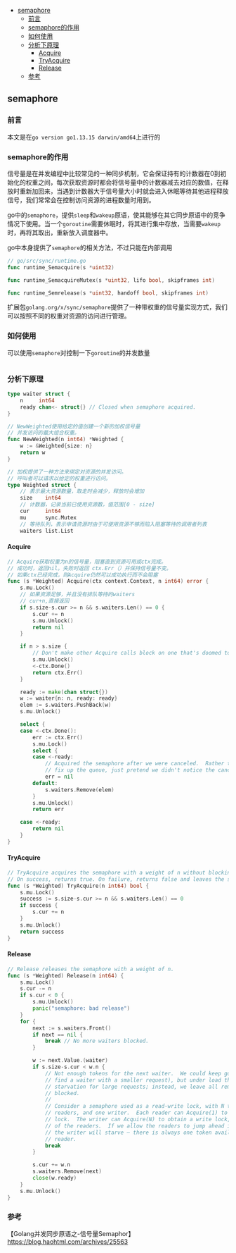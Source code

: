 <!-- START doctoc generated TOC please keep comment here to allow auto update -->
<!-- DON'T EDIT THIS SECTION, INSTEAD RE-RUN doctoc TO UPDATE -->


- [semaphore](#semaphore)
  - [前言](#%E5%89%8D%E8%A8%80)
  - [semaphore的作用](#semaphore%E7%9A%84%E4%BD%9C%E7%94%A8)
  - [如何使用](#%E5%A6%82%E4%BD%95%E4%BD%BF%E7%94%A8)
  - [分析下原理](#%E5%88%86%E6%9E%90%E4%B8%8B%E5%8E%9F%E7%90%86)
    - [Acquire](#acquire)
    - [TryAcquire](#tryacquire)
    - [Release](#release)
  - [参考](#%E5%8F%82%E8%80%83)

<!-- END doctoc generated TOC please keep comment here to allow auto update -->

## semaphore

### 前言

本文是在`go version go1.13.15 darwin/amd64`上进行的  

### semaphore的作用

信号量是在并发编程中比较常见的一种同步机制，它会保证持有的计数器在0到初始化的权重之间，每次获取资源时都会将信号量中的计数器减去对应的数值，在释放时重新加回来，当遇到计数器大于信号量大小时就会进入休眠等待其他进程释放信号，我们常常会在控制访问资源的进程数量时用到。  

go中的`semaphore`，提供`sleep`和`wakeup`原语，使其能够在其它同步原语中的竞争情况下使用。当一个`goroutine`需要休眠时，将其进行集中存放，当需要`wakeup`时，再将其取出，重新放入调度器中。   

go中本身提供了`semaphore`的相关方法，不过只能在内部调用  

```go
// go/src/sync/runtime.go
func runtime_Semacquire(s *uint32)

func runtime_SemacquireMutex(s *uint32, lifo bool, skipframes int)

func runtime_Semrelease(s *uint32, handoff bool, skipframes int)
```

扩展包`golang.org/x/sync/semaphore`提供了一种带权重的信号量实现方式，我们可以按照不同的权重对资源的访问进行管理。   

### 如何使用

可以使用`semaphore`对控制一下`goroutine`的并发数量  

```go

```

### 分析下原理

```go
type waiter struct {
	n     int64
	ready chan<- struct{} // Closed when semaphore acquired.
}

// NewWeighted使用给定的值创建一个新的加权信号量
// 并发访问的最大组合权重。
func NewWeighted(n int64) *Weighted {
	w := &Weighted{size: n}
	return w
}

// 加权提供了一种方法来绑定对资源的并发访问。
// 呼叫者可以请求以给定的权重进行访问。
type Weighted struct {
	// 表示最大资源数量，取走时会减少，释放时会增加
	size    int64
	// 计数器，记录当前已使用资源数，值范围[0 - size]
	cur     int64
	mu      sync.Mutex
	// 等待队列，表示申请资源时由于可使用资源不够而陷入阻塞等待的调用者列表
	waiters list.List
```

#### Acquire

```go
// Acquire获取权重为n的信号量，阻塞直到资源可用或ctx完成。
// 成功时，返回nil。失败时返回 ctx.Err（）并保持信号量不变。
// 如果ctx已经完成，则Acquire仍然可以成功执行而不会阻塞
func (s *Weighted) Acquire(ctx context.Context, n int64) error {
	s.mu.Lock()
    // 如果资源足够，并且没有排队等待的waiters
    // cur+n,直接返回
	if s.size-s.cur >= n && s.waiters.Len() == 0 {
		s.cur += n
		s.mu.Unlock()
		return nil
	}

	if n > s.size {
		// Don't make other Acquire calls block on one that's doomed to fail.
		s.mu.Unlock()
		<-ctx.Done()
		return ctx.Err()
	}

	ready := make(chan struct{})
	w := waiter{n: n, ready: ready}
	elem := s.waiters.PushBack(w)
	s.mu.Unlock()

	select {
	case <-ctx.Done():
		err := ctx.Err()
		s.mu.Lock()
		select {
		case <-ready:
			// Acquired the semaphore after we were canceled.  Rather than trying to
			// fix up the queue, just pretend we didn't notice the cancelation.
			err = nil
		default:
			s.waiters.Remove(elem)
		}
		s.mu.Unlock()
		return err

	case <-ready:
		return nil
	}
}
```

#### TryAcquire

```go
// TryAcquire acquires the semaphore with a weight of n without blocking.
// On success, returns true. On failure, returns false and leaves the semaphore unchanged.
func (s *Weighted) TryAcquire(n int64) bool {
	s.mu.Lock()
	success := s.size-s.cur >= n && s.waiters.Len() == 0
	if success {
		s.cur += n
	}
	s.mu.Unlock()
	return success
}
```

#### Release

```go
// Release releases the semaphore with a weight of n.
func (s *Weighted) Release(n int64) {
	s.mu.Lock()
	s.cur -= n
	if s.cur < 0 {
		s.mu.Unlock()
		panic("semaphore: bad release")
	}
	for {
		next := s.waiters.Front()
		if next == nil {
			break // No more waiters blocked.
		}

		w := next.Value.(waiter)
		if s.size-s.cur < w.n {
			// Not enough tokens for the next waiter.  We could keep going (to try to
			// find a waiter with a smaller request), but under load that could cause
			// starvation for large requests; instead, we leave all remaining waiters
			// blocked.
			//
			// Consider a semaphore used as a read-write lock, with N tokens, N
			// readers, and one writer.  Each reader can Acquire(1) to obtain a read
			// lock.  The writer can Acquire(N) to obtain a write lock, excluding all
			// of the readers.  If we allow the readers to jump ahead in the queue,
			// the writer will starve — there is always one token available for every
			// reader.
			break
		}

		s.cur += w.n
		s.waiters.Remove(next)
		close(w.ready)
	}
	s.mu.Unlock()
}
```

### 参考
【Golang并发同步原语之-信号量Semaphor】https://blog.haohtml.com/archives/25563    



